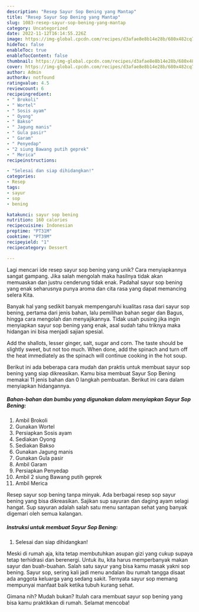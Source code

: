 ```yaml
---
description: "Resep Sayur Sop Bening yang Mantap"
title: "Resep Sayur Sop Bening yang Mantap"
slug: 1083-resep-sayur-sop-bening-yang-mantap
category: Uncategorized
date: 2022-11-12T16:14:55.226Z
image: https://img-global.cpcdn.com/recipes/d3afae8e8b14e28b/680x482cq70/sayur-sop-bening-foto-resep-utama.jpg
hideToc: false
enableToc: true
enableTocContent: false
thumbnail: https://img-global.cpcdn.com/recipes/d3afae8e8b14e28b/680x482cq70/sayur-sop-bening-foto-resep-utama.jpg
cover: https://img-global.cpcdn.com/recipes/d3afae8e8b14e28b/680x482cq70/sayur-sop-bening-foto-resep-utama.jpg
author: Admin
authorAv: notfound
ratingvalue: 4.5
reviewcount: 6
recipeingredient:
- " Brokoli"
- " Wortel"
- " Sosis ayam"
- " Oyong"
- " Bakso"
- " Jagung manis"
- " Gula pasir"
- " Garam"
- " Penyedap"
- "2 siung Bawang putih geprek"
- " Merica"
recipeinstructions:

- "Selesai dan siap dihidangkan!"
categories:
- Resep
tags:
- sayur
- sop
- bening

katakunci: sayur sop bening 
nutrition: 160 calories
recipecuisine: Indonesian
preptime: "PT31M"
cooktime: "PT39M"
recipeyield: "1"
recipecategory: Dessert

---
```





Lagi mencari ide resep sayur sop bening yang unik? Cara menyiapkannya sangat gampang. Jika salah mengolah maka hasilnya tidak akan memuaskan dan justru cenderung tidak enak. Padahal sayur sop bening yang enak seharusnya punya aroma dan cita rasa yang dapat memancing selera Kita.





Banyak hal yang sedikit banyak mempengaruhi kualitas rasa dari sayur sop bening, pertama dari jenis bahan, lalu pemilihan bahan segar dan Bagus, hingga cara mengolah dan menyajikannya. Tidak usah pusing jika ingin menyiapkan sayur sop bening yang enak,      asal sudah tahu triknya maka hidangan ini bisa menjadi sajian spesial.














Add the shallots, lesser ginger, salt, sugar and corn. The taste should be slightly sweet, but not too much. When done, add the spinach and turn off the heat immediately as the spinach will continue cooking in the hot soup.






Berikut ini ada beberapa cara mudah dan praktis untuk membuat sayur sop bening yang siap dikreasikan. Kamu bisa membuat Sayur Sop Bening memakai 11 jenis bahan dan 0 langkah pembuatan. Berikut ini cara dalam menyiapkan hidangannya.

<!--inarticleads1-->

##### Bahan-bahan dan bumbu yang digunakan dalam menyiapkan Sayur Sop Bening:

1. Ambil  Brokoli
1. Gunakan  Wortel
1. Persiapkan  Sosis ayam
1. Sediakan  Oyong
1. Sediakan  Bakso
1. Gunakan  Jagung manis
1. Gunakan  Gula pasir
1. Ambil  Garam
1. Persiapkan  Penyedap
1. Ambil 2 siung Bawang putih geprek
1. Ambil  Merica


Resep sayur sop bening tanpa minyak. Ada berbagai resep sop sayur bening yang bisa dikreasikan. Sajikan sup sayuran dan daging ayam selagi hangat. Sup sayuran adalah salah satu menu santapan sehat yang banyak digemari oleh semua kalangan. 

<!--inarticleads2-->

##### Instruksi untuk membuat Sayur Sop Bening:


1. Selesai dan siap dihidangkan!

Meski di rumah aja, kita tetap membutuhkan asupan gizi yang cukup supaya tetap terhidrasi dan berenergi. Untuk itu, kita harus memperbanyak makan sayur dan buah-buahan. Salah satu sayur yang bisa kamu masak yakni sop bening. Sayur sop, sering kali jadi menu andalan ibu rumah tangga disaat ada anggota keluarga yang sedang sakit. Ternyata sayur sop memang mempunyai manfaat baik ketika tubuh kurang sehat. 

Gimana nih? Mudah bukan? Itulah cara membuat sayur sop bening yang bisa kamu praktikkan di rumah. Selamat mencoba!
